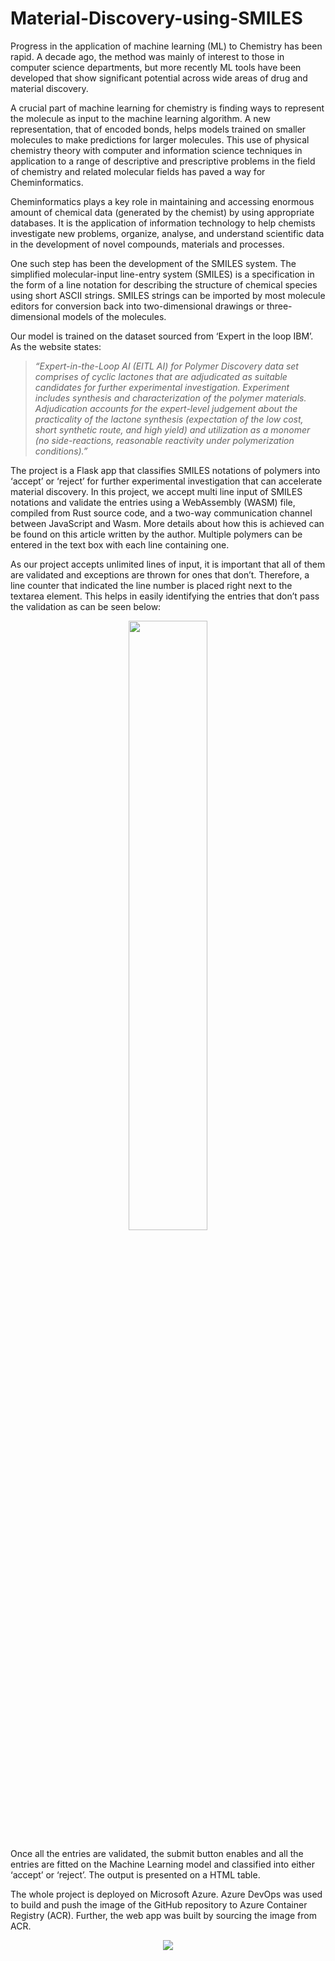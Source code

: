 # Material-Discovery-using-SMILES

Progress in the application of machine learning (ML) to Chemistry has been rapid. A decade ago, the method was mainly of interest to those in computer science departments, but more recently ML tools have been developed that show significant potential across wide areas of drug and material discovery.

A crucial part of machine learning for chemistry is finding ways to represent the molecule as input to the machine learning algorithm. A new representation, that of encoded bonds, helps models trained on smaller molecules to make predictions for larger molecules. This use of physical chemistry theory with computer and information science techniques in application to a range of descriptive and prescriptive problems in the field of chemistry and related molecular fields has paved a way for Cheminformatics.

Cheminformatics plays a key role in maintaining and accessing enormous amount of chemical data (generated by the chemist) by using appropriate databases. It is the application of information technology to help chemists investigate new problems, organize, analyse, and understand scientific data in the development of novel compounds, materials and processes.

One such step has been the development of the SMILES system. The simplified molecular-input line-entry system (SMILES) is a specification in the form of a line notation for describing the structure of chemical species using short ASCII strings. SMILES strings can be imported by most molecule editors for conversion back into two-dimensional drawings or three-dimensional models of the molecules.

Our model is trained on the dataset sourced from ‘Expert in the loop IBM’. As the website states:

>*“Expert-in-the-Loop AI (EITL AI) for Polymer Discovery data set comprises of cyclic lactones that are adjudicated as suitable candidates for further experimental investigation. Experiment includes synthesis and characterization of the polymer materials. Adjudication accounts for the expert-level judgement about the practicality of the lactone synthesis (expectation of the low cost, short synthetic route, and high yield) and utilization as a monomer (no side-reactions, reasonable reactivity under polymerization conditions).”*

The project is a Flask app that classifies SMILES notations of polymers into ‘accept’ or ‘reject’ for further experimental investigation that can accelerate material discovery. In this project, we accept multi line input of SMILES notations and validate the entries using a WebAssembly (WASM) file, compiled from Rust source code, and a two-way communication channel between JavaScript and Wasm. More details about how this is achieved can be found on this article written by the author. Multiple polymers can be entered in the text box with each line containing one.

As our project accepts unlimited lines of input, it is important that all of them are validated and exceptions are thrown for ones that don’t.  Therefore, a line counter that indicated the line number is placed right next to the textarea element. This helps in easily identifying the entries that don’t pass the validation as can be seen below:

<p align="center"><img width="50%" src='https://user-images.githubusercontent.com/78029712/156015142-b2aa8236-6913-4579-95de-ba9c7bae4c9d.jpg'/></p>

Once all the entries are validated, the submit button enables and all the entries are fitted on the Machine Learning model and classified into either ‘accept’ or ‘reject’. The output is presented on a HTML table.

The whole project is deployed on Microsoft Azure. Azure DevOps was used to build and push the image of the GitHub repository to Azure Container Registry (ACR). Further, the web app was built by sourcing the image from ACR.

<p align="center"><img src='https://user-images.githubusercontent.com/78029712/156013682-776e7bf2-d26d-426c-acf2-66fb2331ab24.jpg'/></p>
